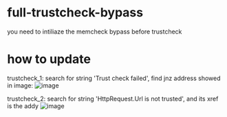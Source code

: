 # full-trustcheck-bypass
you need to intiliaze the memcheck bypass before trustcheck
# how to update
trustcheck_1:
search for string 'Trust check failed', find jnz address showed in image:
![image](https://user-images.githubusercontent.com/107208086/223353103-738f649a-58ad-4773-98e3-cf6c4f078483.png)

trustcheck_2:
search for string 'HttpRequest.Url is not trusted', and its xref is the addy
![image](https://user-images.githubusercontent.com/107208086/223353482-4b994eac-9bc4-414b-a51b-71b05df6559b.png)
